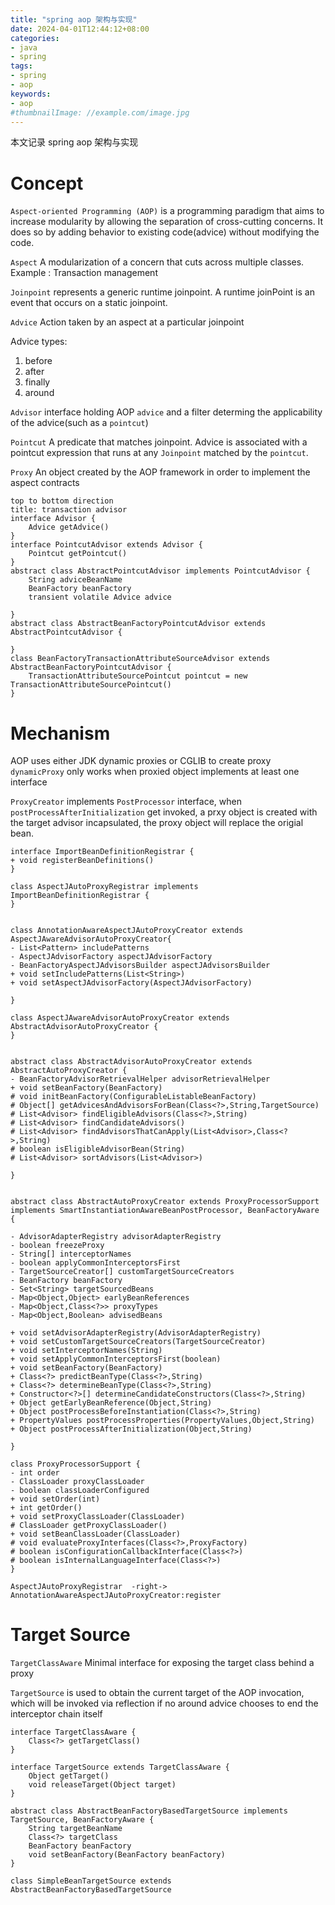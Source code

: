 ```yaml
---
title: "spring aop 架构与实现"
date: 2024-04-01T12:44:12+08:00
categories:
- java
- spring
tags:
- spring
- aop
keywords:
- aop
#thumbnailImage: //example.com/image.jpg
---
```

本文记录 spring aop 架构与实现
<!--more-->

# Concept
`Aspect-oriented Programming (AOP)` is a programming paradigm that aims to increase modularity by allowing the separation of cross-cutting concerns. It does so by adding behavior to existing code(advice) without modifying the code.

`Aspect` A modularization of a concern that cuts across multiple classes. Example : Transaction management

`Joinpoint` represents a generic runtime joinpoint. A runtime joinPoint is an event that occurs on a static joinpoint.

`Advice` Action taken by an aspect at a particular joinpoint

Advice types:
1. before
2. after
3. finally
4. around

`Advisor` interface holding AOP `advice` and a filter determing the applicability of the advice(such as a `pointcut`)

`Pointcut`  A predicate that matches joinpoint. Advice is associated with a pointcut expression that runs at any `Joinpoint` matched by the `pointcut`.

`Proxy` An object created by the AOP framework in order to implement the aspect contracts



```plantuml
top to bottom direction
title: transaction advisor 
interface Advisor {
    Advice getAdvice()
}
interface PointcutAdvisor extends Advisor {
    Pointcut getPointcut()
}
abstract class AbstractPointcutAdvisor implements PointcutAdvisor {
    String adviceBeanName
    BeanFactory beanFactory
    transient volatile Advice advice

}
abstract class AbstractBeanFactoryPointcutAdvisor extends AbstractPointcutAdvisor {

}
class BeanFactoryTransactionAttributeSourceAdvisor extends AbstractBeanFactoryPointcutAdvisor {
    TransactionAttributeSourcePointcut pointcut = new TransactionAttributeSourcePointcut()
}
```

# Mechanism

AOP uses either JDK dynamic proxies or CGLIB to create proxy
`dynamicProxy` only works when proxied object  implements at least one  interface

`ProxyCreator` implements `PostProcessor` interface, when `postProcessAfterInitialization` get invoked, a prxy object is created with the target advisor  incapsulated, the proxy object will replace the origial bean.


```plantuml
interface ImportBeanDefinitionRegistrar {
+ void registerBeanDefinitions()
}

class AspectJAutoProxyRegistrar implements ImportBeanDefinitionRegistrar {
}


class AnnotationAwareAspectJAutoProxyCreator extends AspectJAwareAdvisorAutoProxyCreator{
- List<Pattern> includePatterns
- AspectJAdvisorFactory aspectJAdvisorFactory
- BeanFactoryAspectJAdvisorsBuilder aspectJAdvisorsBuilder
+ void setIncludePatterns(List<String>)
+ void setAspectJAdvisorFactory(AspectJAdvisorFactory)

}

class AspectJAwareAdvisorAutoProxyCreator extends AbstractAdvisorAutoProxyCreator {
}


abstract class AbstractAdvisorAutoProxyCreator extends AbstractAutoProxyCreator {
- BeanFactoryAdvisorRetrievalHelper advisorRetrievalHelper
+ void setBeanFactory(BeanFactory)
# void initBeanFactory(ConfigurableListableBeanFactory)
# Object[] getAdvicesAndAdvisorsForBean(Class<?>,String,TargetSource)
# List<Advisor> findEligibleAdvisors(Class<?>,String)
# List<Advisor> findCandidateAdvisors()
# List<Advisor> findAdvisorsThatCanApply(List<Advisor>,Class<?>,String)
# boolean isEligibleAdvisorBean(String)
# List<Advisor> sortAdvisors(List<Advisor>)

}


abstract class AbstractAutoProxyCreator extends ProxyProcessorSupport implements SmartInstantiationAwareBeanPostProcessor, BeanFactoryAware {

- AdvisorAdapterRegistry advisorAdapterRegistry
- boolean freezeProxy
- String[] interceptorNames
- boolean applyCommonInterceptorsFirst
- TargetSourceCreator[] customTargetSourceCreators
- BeanFactory beanFactory
- Set<String> targetSourcedBeans
- Map<Object,Object> earlyBeanReferences
- Map<Object,Class<?>> proxyTypes
- Map<Object,Boolean> advisedBeans

+ void setAdvisorAdapterRegistry(AdvisorAdapterRegistry)
+ void setCustomTargetSourceCreators(TargetSourceCreator)
+ void setInterceptorNames(String)
+ void setApplyCommonInterceptorsFirst(boolean)
+ void setBeanFactory(BeanFactory)
+ Class<?> predictBeanType(Class<?>,String)
+ Class<?> determineBeanType(Class<?>,String)
+ Constructor<?>[] determineCandidateConstructors(Class<?>,String)
+ Object getEarlyBeanReference(Object,String)
+ Object postProcessBeforeInstantiation(Class<?>,String)
+ PropertyValues postProcessProperties(PropertyValues,Object,String)
+ Object postProcessAfterInitialization(Object,String)

}

class ProxyProcessorSupport {
- int order
- ClassLoader proxyClassLoader
- boolean classLoaderConfigured
+ void setOrder(int)
+ int getOrder()
+ void setProxyClassLoader(ClassLoader)
# ClassLoader getProxyClassLoader()
+ void setBeanClassLoader(ClassLoader)
# void evaluateProxyInterfaces(Class<?>,ProxyFactory)
# boolean isConfigurationCallbackInterface(Class<?>)
# boolean isInternalLanguageInterface(Class<?>)
}

AspectJAutoProxyRegistrar  -right-> AnnotationAwareAspectJAutoProxyCreator:register

```


# Target Source


`TargetClassAware` Minimal interface for exposing the target class behind a proxy

`TargetSource` is used to obtain the current target of the AOP invocation, which will be invoked via reflection if no around advice chooses to end the interceptor chain itself

```plantuml
interface TargetClassAware {
    Class<?> getTargetClass()
}

interface TargetSource extends TargetClassAware {
    Object getTarget()
    void releaseTarget(Object target)
}

abstract class AbstractBeanFactoryBasedTargetSource implements TargetSource, BeanFactoryAware {
    String targetBeanName
    Class<?> targetClass
    BeanFactory beanFactory
    void setBeanFactory(BeanFactory beanFactory)
}

class SimpleBeanTargetSource extends AbstractBeanFactoryBasedTargetSource
```